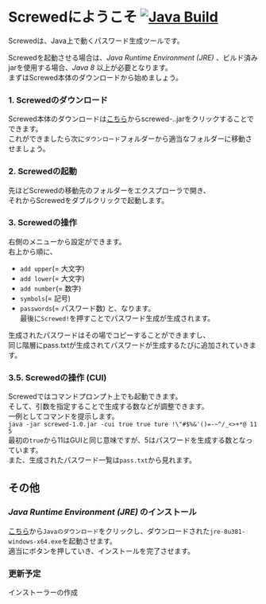 # Screwedにようこそ [![Java Build](https://github.com/suzumiya-3/screwed/actions/workflows/screwed.yaml/badge.svg?branch=master)](https://github.com/suzumiya-3/screwed/actions/workflows/screwed.yaml)
Screwedは、Java上で動くパスワード生成ツールです。

Screwedを起動させる場合は、_Java Runtime Environment (JRE)_ 、ビルド済みjarを使用する場合、_Java 8_ 以上が必要となります。<br />
まずはScrewed本体のダウンロードから始めましょう。
<br />
### 1. Screwedのダウンロード
  Screwed本体のダウンロードは[こちら](https://github.com/suzumiya-3/screwed/releases)からscrewed-..jarをクリックすることでできます。<br />
  これができましたら次に`ダウンロード`フォルダーから適当なフォルダーに移動させましょう。
<br />
### 2. Screwedの起動
  先ほどScrewedの移動先のフォルダーをエクスプローラで開き、<br />
  それからScrewedをダブルクリックで起動します。
<br />
### 3. Screwedの操作
  右側のメニューから設定ができます。<br />
  右上から順に、
  - `add upper`(= 大文字)
  - `add lower`(= 大文字)
  - `add number`(= 数字)
  - `symbols`(= 記号)
  - `passwords`(= パスワード数)
  と、なります。<br />
  最後に`Screwed!`を押すことでパスワード生成が生成されます。<br />

  生成されたパスワードはその場でコピーすることができますし、<br />
  同じ階層にpass.txtが生成されてパスワードが生成するたびに追加されていきます。
<br />
### 3.5. Screwedの操作 (CUI)
  Screwedではコマンドプロンプト上でも起動できます。<br />
  そして、引数を指定することで生成する数などが調整できます。<br />
  一例としてコマンドを提示します。<br />
  `java -jar screwed-1.0.jar -cui true true ture !\"#$%&'()=-~^/_<>+*@ 11 5`<br />
  最初の`true`から11はGUIと同じ意味ですが、5はパスワードを生成する数となっています。<br />
  また、生成されたパスワード一覧は`pass.txt`から見れます。
<br />

## その他

### _Java Runtime Environment (JRE)_ のインストール
  [こちら](https://www.java.com/ja/download/ie_manual.jsp)から`Javaのダウンロード`をクリックし、ダウンロードされた`jre-8u381-windows-x64.exe`を起動させます。<br />
  適当にボタンを押していき、インストールを完了させます。
<br />
### 更新予定
  インストーラーの作成<br />
<br />
  
